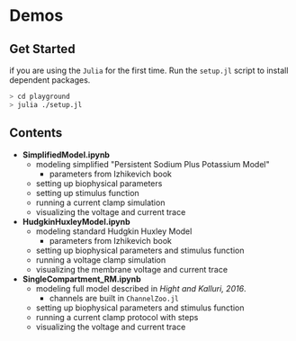 # Demos

## Get Started
if you are using the `Julia` for the first time.
Run the `setup.jl` script to install dependent packages.

```bash
> cd playground
> julia ./setup.jl
```

## Contents
- **SimplifiedModel.ipynb**
    - modeling simplified "Persistent Sodium Plus Potassium Model"
        - parameters from Izhikevich book
    - setting up biophysical parameters
    - setting up stimulus function
    - running a current clamp simulation
    - visualizing the voltage and current trace
- **HudgkinHuxleyModel.ipynb**
    - modeling standard Hudgkin Huxley Model
        - parameters from Izhikevich book
    - setting up biophysical parameters and stimulus function
    - running a voltage clamp simulation
    - visualizing the membrane voltage and current trace
- **SingleCompartment_RM.ipynb**
    - modeling full model described in _Hight and Kalluri, 2016_.
        - channels are built in `ChannelZoo.jl`
    - setting up biophysical parameters and stimulus function
    - running a current clamp protocol with steps
    - visualizing the voltage and current trace
